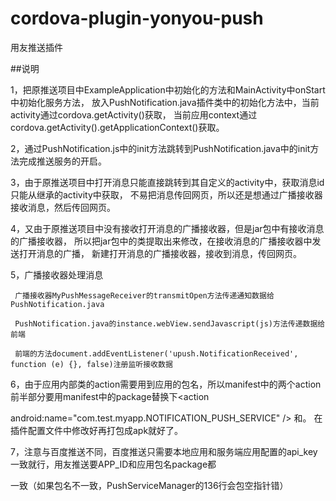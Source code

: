 # cordova-plugin-yonyou-push
用友推送插件

##说明

1，把原推送项目中ExampleApplication中初始化的方法和MainActivity中onStart中初始化服务方法，
放入PushNotification.java插件类中的初始化方法中，当前activity通过cordova.getActivity()获取，
当前应用context通过cordova.getActivity().getApplicationContext()获取。

2，通过PushNotification.js中的init方法跳转到PushNotification.java中的init方法完成推送服务的开启。

3，由于原推送项目中打开消息只能直接跳转到其自定义的activity中，获取消息id只能从继承的activity中获取，
不易把消息传回网页，所以还是想通过广播接收器接收消息，然后传回网页。

4，又由于原推送项目中没有接收打开消息的广播接收器，但是jar包中有接收消息的广播接收器，
所以把jar包中的类提取出来修改，在接收消息的广播接收器中发送打开消息的广播，
新建打开消息的广播接收器，接收到消息，传回网页。

5，广播接收器处理消息

     广播接收器MyPushMessageReceiver的transmitOpen方法传递通知数据给PushNotification.java
     
     PushNotification.java的instance.webView.sendJavascript(js)方法传递数据给前端
     
     前端的方法document.addEventListener('upush.NotificationReceived', function (e) {}, false)注册监听接收数据
     
6，由于应用内部类的action需要用到应用的包名，所以manifest中的两个action前半部分要用manifest中的package替换下<action 

android:name="com.test.myapp.NOTIFICATION_PUSH_SERVICE" />
和<action android:name="com.test.myapp.PUSH_LISTENSERVICE" />。
      在插件配置文件中修改好再打包成apk就好了。

7，注意与百度推送不同，百度推送只需要本地应用和服务端应用配置的api_key一致就行，用友推送要APP_ID和应用包名package都

一致（如果包名不一致，PushServiceManager的136行会包空指针错）
